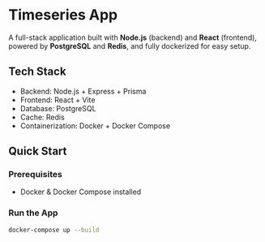 # Timeseries App

A full-stack application built with **Node.js** (backend) and **React** (frontend), powered by **PostgreSQL** and **Redis**, and fully dockerized for easy setup.

## Tech Stack

- Backend: Node.js + Express + Prisma
- Frontend: React + Vite
- Database: PostgreSQL
- Cache: Redis
- Containerization: Docker + Docker Compose

## Quick Start

### Prerequisites

- Docker & Docker Compose installed

### Run the App

```bash
docker-compose up --build
